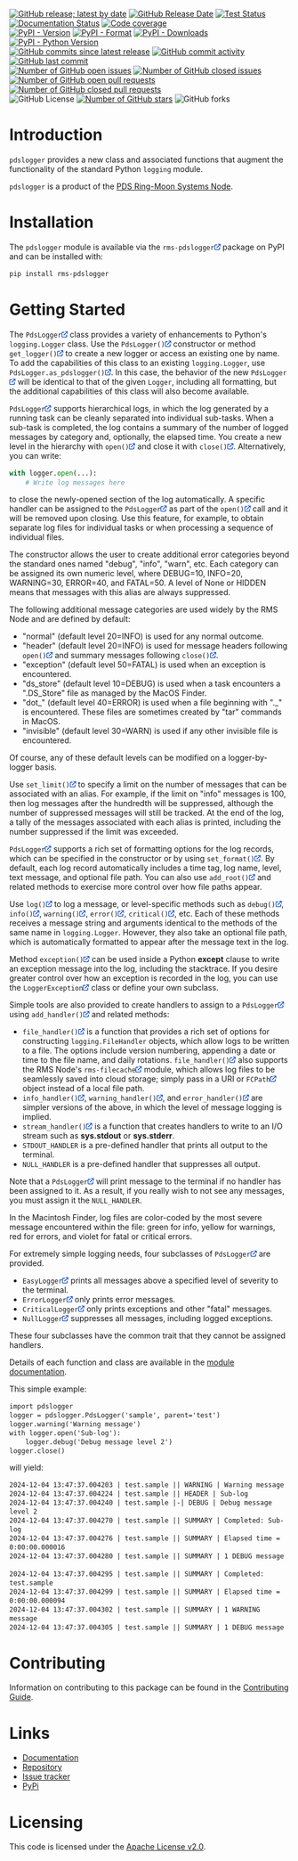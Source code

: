 [![GitHub release; latest by date](https://img.shields.io/github/v/release/SETI/rms-pdslogger)](https://github.com/SETI/rms-pdslogger/releases)
[![GitHub Release Date](https://img.shields.io/github/release-date/SETI/rms-pdslogger)](https://github.com/SETI/rms-pdslogger/releases)
[![Test Status](https://img.shields.io/github/actions/workflow/status/SETI/rms-pdslogger/run-tests.yml?branch=main)](https://github.com/SETI/rms-pdslogger/actions)
[![Documentation Status](https://readthedocs.org/projects/rms-pdslogger/badge/?version=latest)](https://rms-pdslogger.readthedocs.io/en/latest/?badge=latest)
[![Code coverage](https://img.shields.io/codecov/c/github/SETI/rms-pdslogger/main?logo=codecov)](https://codecov.io/gh/SETI/rms-pdslogger)
<br />
[![PyPI - Version](https://img.shields.io/pypi/v/rms-pdslogger)](https://pypi.org/project/rms-pdslogger)
[![PyPI - Format](https://img.shields.io/pypi/format/rms-pdslogger)](https://pypi.org/project/rms-pdslogger)
[![PyPI - Downloads](https://img.shields.io/pypi/dm/rms-pdslogger)](https://pypi.org/project/rms-pdslogger)
[![PyPI - Python Version](https://img.shields.io/pypi/pyversions/rms-pdslogger)](https://pypi.org/project/rms-pdslogger)
<br />
[![GitHub commits since latest release](https://img.shields.io/github/commits-since/SETI/rms-pdslogger/latest)](https://github.com/SETI/rms-pdslogger/commits/main/)
[![GitHub commit activity](https://img.shields.io/github/commit-activity/m/SETI/rms-pdslogger)](https://github.com/SETI/rms-pdslogger/commits/main/)
[![GitHub last commit](https://img.shields.io/github/last-commit/SETI/rms-pdslogger)](https://github.com/SETI/rms-pdslogger/commits/main/)
<br />
[![Number of GitHub open issues](https://img.shields.io/github/issues-raw/SETI/rms-pdslogger)](https://github.com/SETI/rms-pdslogger/issues)
[![Number of GitHub closed issues](https://img.shields.io/github/issues-closed-raw/SETI/rms-pdslogger)](https://github.com/SETI/rms-pdslogger/issues)
[![Number of GitHub open pull requests](https://img.shields.io/github/issues-pr-raw/SETI/rms-pdslogger)](https://github.com/SETI/rms-pdslogger/pulls)
[![Number of GitHub closed pull requests](https://img.shields.io/github/issues-pr-closed-raw/SETI/rms-pdslogger)](https://github.com/SETI/rms-pdslogger/pulls)
<br />
![GitHub License](https://img.shields.io/github/license/SETI/rms-pdslogger)
[![Number of GitHub stars](https://img.shields.io/github/stars/SETI/rms-pdslogger)](https://github.com/SETI/rms-pdslogger/stargazers)
![GitHub forks](https://img.shields.io/github/forks/SETI/rms-pdslogger)

# Introduction

`pdslogger` provides a new class and associated functions that augment the functionality
of the standard Python `logging` module.

`pdslogger` is a product of the [PDS Ring-Moon Systems Node](https://pds-rings.seti.org).

# Installation

The `pdslogger` module is available via the
`rms-pdslogger`[![image](https://raw.githubusercontent.com/SETI/rms-pdslogger/main/icons/link.png)](https://pypi.org/project/rms-pdslogger) package on PyPI and can be
installed with:

```sh
pip install rms-pdslogger
```

# Getting Started

The
`PdsLogger`[![image](https://raw.githubusercontent.com/SETI/rms-pdslogger/main/icons/link.png)](https://rms-pdslogger.readthedocs.io/en/latest/module.html#pdslogger.PdsLogger)
class provides a variety of enhancements to Python's
`logging.Logger` class. Use the
`PdsLogger()`[![image](https://raw.githubusercontent.com/SETI/rms-pdslogger/main/icons/link.png)](https://rms-pdslogger.readthedocs.io/en/latest/module.html#pdslogger.PdsLogger)
constructor or method
`get_logger()`[![image](https://raw.githubusercontent.com/SETI/rms-pdslogger/main/icons/link.png)](https://rms-pdslogger.readthedocs.io/en/latest/module.html#pdslogger.PdsLogger.get_logger)
to create a new logger or access an existing one by name. To
add the capabilities of this class to an existing ``logging.Logger``, use
`PdsLogger.as_pdslogger()`[![image](https://raw.githubusercontent.com/SETI/rms-pdslogger/main/icons/link.png)](https://rms-pdslogger.readthedocs.io/en/latest/module.html#pdslogger.PdsLogger.as_pdslogger).
In this case, the behavior of the new
`PdsLogger`[![image](https://raw.githubusercontent.com/SETI/rms-pdslogger/main/icons/link.png)](https://rms-pdslogger.readthedocs.io/en/latest/module.html#pdslogger.PdsLogger)
will be identical to that of the given ``Logger``, including all formatting, but the
additional capabilities of this class will also become available.

`PdsLogger`[![image](https://raw.githubusercontent.com/SETI/rms-pdslogger/main/icons/link.png)](https://rms-pdslogger.readthedocs.io/en/latest/module.html#pdslogger.PdsLogger)
supports hierarchical logs, in which the log generated by a running task can be cleanly
separated into individual sub-tasks. When a sub-task is completed, the log contains a
summary of the number of logged messages by category and, optionally, the elapsed time.
You create a new level in the hierarchy with
`open()`[![image](https://raw.githubusercontent.com/SETI/rms-pdslogger/main/icons/link.png)](https://rms-pdslogger.readthedocs.io/en/latest/module.html#pdslogger.PdsLogger.open)
and close it with
`close()`[![image](https://raw.githubusercontent.com/SETI/rms-pdslogger/main/icons/link.png)](https://rms-pdslogger.readthedocs.io/en/latest/module.html#pdslogger.PdsLogger.close).
Alternatively, you can write:

```python
with logger.open(...):
    # Write log messages here
```

to close the newly-opened section of the log automatically. A specific handler can be
assigned to the
`PdsLogger`[![image](https://raw.githubusercontent.com/SETI/rms-pdslogger/main/icons/link.png)](https://rms-pdslogger.readthedocs.io/en/latest/module.html#pdslogger.PdsLogger)
as part of the
`open()`[![image](https://raw.githubusercontent.com/SETI/rms-pdslogger/main/icons/link.png)](https://rms-pdslogger.readthedocs.io/en/latest/module.html#pdslogger.PdsLogger.open)
call and it
will be removed upon closing. Use this feature, for example, to obtain separate log files
for individual tasks or when processing a sequence of individual files.

The constructor allows the user to create additional error categories beyond the standard
ones named "debug", "info", "warn", etc. Each category can be assigned its own
numeric level, where DEBUG=10, INFO=20, WARNING=30, ERROR=40, and FATAL=50. A level of
None or HIDDEN means that messages with this alias are always suppressed.

The following additional message categories are used widely by the RMS Node and are
defined by default:

* "normal" (default level 20=INFO) is used for any normal outcome.
* "header" (default level 20=INFO) is used for message headers following
  `open()`[![image](https://raw.githubusercontent.com/SETI/rms-pdslogger/main/icons/link.png)](https://rms-pdslogger.readthedocs.io/en/latest/module.html#pdslogger.PdsLogger.open)
and summary messages following
  `close()`[![image](https://raw.githubusercontent.com/SETI/rms-pdslogger/main/icons/link.png)](https://rms-pdslogger.readthedocs.io/en/latest/module.html#pdslogger.PdsLogger.close).
* "exception" (default level 50=FATAL) is used when an exception is encountered.
* "ds_store" (default level 10=DEBUG) is used when a task encounters a ".DS_Store" file
  as managed by the MacOS Finder.
* "dot_" (default level 40=ERROR) is used when a file beginning with "._" is
  encountered. These files are sometimes created by "tar" commands in MacOS.
* "invisible" (default level 30=WARN) is used if any other invisible file is
  encountered.

Of course, any of these default levels can be modified on a logger-by-logger basis.

Use
`set_limit()`[![image](https://raw.githubusercontent.com/SETI/rms-pdslogger/main/icons/link.png)](https://rms-pdslogger.readthedocs.io/en/latest/module.html#pdslogger.PdsLogger.set_limit)
to specify a limit on the number of messages that can be
associated with an alias. For example, if the limit on "info" messages is 100, then log
messages after the hundredth will be suppressed, although the number of suppressed
messages will still be tracked. At the end of the log, a tally of the messages associated
with each alias is printed, including the number suppressed if the limit was exceeded.

`PdsLogger`[![image](https://raw.githubusercontent.com/SETI/rms-pdslogger/main/icons/link.png)](https://rms-pdslogger.readthedocs.io/en/latest/module.html#pdslogger.PdsLogger)
supports a rich set of formatting options for the log records, which
can be specified in the constructor or by using
`set_format()`[![image](https://raw.githubusercontent.com/SETI/rms-pdslogger/main/icons/link.png)](https://rms-pdslogger.readthedocs.io/en/latest/module.html#pdslogger.PdsLogger.set_format).
By
default, each log record automatically includes a time tag, log name, level, text message,
and optional file path. You can also use
`add_root()`[![image](https://raw.githubusercontent.com/SETI/rms-pdslogger/main/icons/link.png)](https://rms-pdslogger.readthedocs.io/en/latest/module.html#pdslogger.PdsLogger.add_root)
and related methods to
exercise more control over how file paths appear.

Use
`log()`[![image](https://raw.githubusercontent.com/SETI/rms-pdslogger/main/icons/link.png)](https://rms-pdslogger.readthedocs.io/en/latest/module.html#pdslogger.PdsLogger.log)
to log a message, or level-specific methods such as
`debug()`[![image](https://raw.githubusercontent.com/SETI/rms-pdslogger/main/icons/link.png)](https://rms-pdslogger.readthedocs.io/en/latest/module.html#pdslogger.PdsLogger.debug),
`info()`[![image](https://raw.githubusercontent.com/SETI/rms-pdslogger/main/icons/link.png)](https://rms-pdslogger.readthedocs.io/en/latest/module.html#pdslogger.PdsLogger.info),
`warning()`[![image](https://raw.githubusercontent.com/SETI/rms-pdslogger/main/icons/link.png)](https://rms-pdslogger.readthedocs.io/en/latest/module.html#pdslogger.PdsLogger.warning),
`error()`[![image](https://raw.githubusercontent.com/SETI/rms-pdslogger/main/icons/link.png)](https://rms-pdslogger.readthedocs.io/en/latest/module.html#pdslogger.PdsLogger.error),
`critical()`[![image](https://raw.githubusercontent.com/SETI/rms-pdslogger/main/icons/link.png)](https://rms-pdslogger.readthedocs.io/en/latest/module.html#pdslogger.PdsLogger.critical),
etc. Each
of these methods receives a message string and arguments identical to the methods of the
same name in `logging.Logger`. However, they also take an optional file path, which is
automatically formatted to appear after the message text in the log.

Method
`exception()`[![image](https://raw.githubusercontent.com/SETI/rms-pdslogger/main/icons/link.png)](https://rms-pdslogger.readthedocs.io/en/latest/module.html#pdslogger.PdsLogger.exception)
can be used inside a Python **except** clause to write an
exception message into the log, including the stacktrace. If you desire greater control
over how an exception is recorded in the log, you can use the
`LoggerException`[![image](https://raw.githubusercontent.com/SETI/rms-pdslogger/main/icons/link.png)](https://rms-pdslogger.readthedocs.io/en/latest/module.html#pdslogger.LoggerException)
class or define your own subclass.

Simple tools are also provided to create handlers to assign to a
`PdsLogger`[![image](https://raw.githubusercontent.com/SETI/rms-pdslogger/main/icons/link.png)](https://rms-pdslogger.readthedocs.io/en/latest/module.html#pdslogger.PdsLogger)
using
`add_handler()`[![image](https://raw.githubusercontent.com/SETI/rms-pdslogger/main/icons/link.png)](https://rms-pdslogger.readthedocs.io/en/latest/module.html#pdslogger.PdsLogger.add_handler)
and related methods:

* `file_handler()`[![image](https://raw.githubusercontent.com/SETI/rms-pdslogger/main/icons/link.png)](https://rms-pdslogger.readthedocs.io/en/latest/module.html#pdslogger.file_handler)
  is a function that provides a rich set of options for constructing
  `logging.FileHandler` objects, which allow logs to be written to a file. The options
  include version numbering, appending a date or time to the file name, and daily
  rotations.
  `file_handler()`[![image](https://raw.githubusercontent.com/SETI/rms-pdslogger/main/icons/link.png)](https://rms-pdslogger.readthedocs.io/en/latest/module.html#pdslogger.file_handler)
  also supports the RMS Node's
  `rms-filecache`[![image](https://raw.githubusercontent.com/SETI/rms-pdslogger/main/icons/link.png)](https://pypi.org/project/rms-filecache)
  module, which
  allows log files to be seamlessly saved into cloud storage; simply pass in a URI or
  `FCPath`[![image](https://raw.githubusercontent.com/SETI/rms-pdslogger/main/icons/link.png)](https://rms-filecache.readthedocs.io/en/latest/module.html#filecache.file_cache_path.FCPath)
  object instead of a local file path.
* `info_handler()`[![image](https://raw.githubusercontent.com/SETI/rms-pdslogger/main/icons/link.png)](https://rms-pdslogger.readthedocs.io/en/latest/module.html#pdslogger.info_handler),
  `warning_handler()`[![image](https://raw.githubusercontent.com/SETI/rms-pdslogger/main/icons/link.png)](https://rms-pdslogger.readthedocs.io/en/latest/module.html#pdslogger.warning_handler),
  and
  `error_handler()`[![image](https://raw.githubusercontent.com/SETI/rms-pdslogger/main/icons/link.png)](https://rms-pdslogger.readthedocs.io/en/latest/module.html#pdslogger.error_handler)
  are
  simpler versions of the above, in which the level of message logging is implied.
* `stream_handler()`[![image](https://raw.githubusercontent.com/SETI/rms-pdslogger/main/icons/link.png)](https://rms-pdslogger.readthedocs.io/en/latest/module.html#pdslogger.stream_handler)
  is a function that creates handlers to write to an I/O
  stream such as **sys.stdout** or **sys.stderr**.
* ``STDOUT_HANDLER`` is a pre-defined handler that prints all output to the terminal.
* ``NULL_HANDLER`` is a pre-defined handler that suppresses all output.

Note that a `PdsLogger`[![image](https://raw.githubusercontent.com/SETI/rms-pdslogger/main/icons/link.png)](https://rms-pdslogger.readthedocs.io/en/latest/module.html#pdslogger.PdsLogger)
will print message to the terminal if no handler has been assigned
to it. As a result, if you really wish to not see any messages, you must assign it the
`NULL_HANDLER`.

In the Macintosh Finder, log files are color-coded by the most severe message encountered
within the file: green for info, yellow for warnings, red for errors, and violet for
fatal or critical errors.

For extremely simple logging needs, four subclasses of
`PdsLogger`[![image](https://raw.githubusercontent.com/SETI/rms-pdslogger/main/icons/link.png)](https://rms-pdslogger.readthedocs.io/en/latest/module.html#pdslogger.PdsLogger)
are provided.

* `EasyLogger`[![image](https://raw.githubusercontent.com/SETI/rms-pdslogger/main/icons/link.png)](https://rms-pdslogger.readthedocs.io/en/latest/module.html#pdslogger.EasyLogger)
  prints all messages above a specified level of severity to the
  terminal.
* `ErrorLogger`[![image](https://raw.githubusercontent.com/SETI/rms-pdslogger/main/icons/link.png)](https://rms-pdslogger.readthedocs.io/en/latest/module.html#pdslogger.ErrorLogger)
  only prints error messages.
* `CriticalLogger`[![image](https://raw.githubusercontent.com/SETI/rms-pdslogger/main/icons/link.png)](https://rms-pdslogger.readthedocs.io/en/latest/module.html#pdslogger.CriticalLogger)
  only prints exceptions and other "fatal" messages.
* `NullLogger`[![image](https://raw.githubusercontent.com/SETI/rms-pdslogger/main/icons/link.png)](https://rms-pdslogger.readthedocs.io/en/latest/module.html#pdslogger.NullLogger)
  suppresses all messages, including logged exceptions.

These four subclasses have the common trait that they cannot be assigned handlers.

Details of each function and class are available in the [module
documentation](https://rms-pdslogger.readthedocs.io/en/latest/module.html).

This simple example:

```
import pdslogger
logger = pdslogger.PdsLogger('sample', parent='test')
logger.warning('Warning message')
with logger.open('Sub-log'):
    logger.debug('Debug message level 2')
logger.close()
```

will yield:

```
2024-12-04 13:47:37.004203 | test.sample || WARNING | Warning message
2024-12-04 13:47:37.004224 | test.sample || HEADER | Sub-log
2024-12-04 13:47:37.004240 | test.sample |-| DEBUG | Debug message level 2
2024-12-04 13:47:37.004270 | test.sample || SUMMARY | Completed: Sub-log
2024-12-04 13:47:37.004276 | test.sample || SUMMARY | Elapsed time = 0:00:00.000016
2024-12-04 13:47:37.004280 | test.sample || SUMMARY | 1 DEBUG message

2024-12-04 13:47:37.004295 | test.sample || SUMMARY | Completed: test.sample
2024-12-04 13:47:37.004299 | test.sample || SUMMARY | Elapsed time = 0:00:00.000094
2024-12-04 13:47:37.004302 | test.sample || SUMMARY | 1 WARNING message
2024-12-04 13:47:37.004305 | test.sample || SUMMARY | 1 DEBUG message

```

# Contributing

Information on contributing to this package can be found in the
[Contributing Guide](https://github.com/SETI/rms-pdslogger/blob/main/CONTRIBUTING.md).

# Links

- [Documentation](https://rms-pdslogger.readthedocs.io)
- [Repository](https://github.com/SETI/rms-pdslogger)
- [Issue tracker](https://github.com/SETI/rms-pdslogger/issues)
- [PyPi](https://pypi.org/project/rms-pdslogger)

# Licensing

This code is licensed under the [Apache License v2.0](https://github.com/SETI/rms-pdslogger/blob/main/LICENSE).
